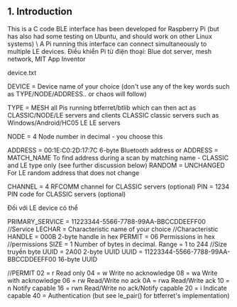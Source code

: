 ## 1. Introduction

This is a C code BLE interface has been developed for Raspberry Pi (but has also had some testing on Ubuntu, and should work on other Linux systems) \\
A Pi running this interface can connect simultaneously to multiple LE devices.
Điều khiển Pi từ điện thoại: Blue dot server, mesh network, MIT App Inventor

device.txt

DEVICE = Device name of your choice (don't use any of the key words
                  such as TYPE/NODE/ADDRESS.. or chaos will follow)

TYPE   = MESH     all Pis running btferret/btlib which can then
                  act as CLASSIC/NODE/LE servers and clients
         CLASSIC  classic servers such as Windows/Android/HC05
         LE       LE servers

NODE = 4          Node number in decimal - you choose this

ADDRESS = 00:1E:C0:2D:17:7C   6-byte Bluetooth address
  or
ADDRESS = MATCH_NAME          To find address during a scan by matching name -
                                 CLASSIC and LE type only (see further discussion below)
RANDOM = UNCHANGED            For LE random address that does not change

CHANNEL = 4                   RFCOMM channel for CLASSIC servers (optional)
PIN = 1234                    PIN code for CLASSIC servers (optional)

Đối với LE device có thể 

PRIMARY_SERVICE = 11223344-5566-7788-99AA-BBCCDDEEFF00 //Service
LECHAR = Characteristic name of your choice            //Characteristic
HANDLE = 000B  2-byte handle in hex
PERMIT = 06    Permissions in hex                      //permissions
SIZE = 1       Number of bytes in decimal. Range = 1 to 244 //Size truyền byte
UUID = 2A00    2-byte UUID
UUID = 11223344-5566-7788-99AA-BBCCDDEEFF00    16-byte UUID

//PERMIT 
02 = r   Read only
04 = w   Write no acknowledge
08 = wa  Write with acknowledge
06 = rw  Read/Write no ack
0A = rwa Read/Write ack
10 = n   Notify capable
16 = rwn Read/Write no ack/Notify capable
20 = i   Indicate capable
40 =     Authentication (but see le_pair() for
                         btferret's implementation)
